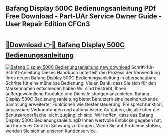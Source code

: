 ## Bafang Display 500C Bedienungsanleitung PDf Free Download - Part-UAr Service Owner Guide - User Repair Edition CFCn3

# <h2><a href="http://df632q.blite.top/?on=Bafang+Display+500C+Bedienungsanleitung">🔗Download 👉🔴 Bafang Display 500C Bedienungsanleitung</a></h2>

[![Bafang Display 500C Bedienungsanleitung new download](https://i.imgur.com/lujVjoI.png)](http://df632q.blite.top/?on=Bafang+Display+500C+Bedienungsanleitung)
Schritt-für-Schritt-Anleitung Dieses Handbuch unterteilt den Prozess der Verwendung Ihres neuen Bafang Display 500C Bedienungsanleitung in überschaubare Schritte für eine mühelose Bedienung. Vielen Dank, dass Sie sich für den Markennamen entschieden haben Wir sind bestrebt, Ihnen außergewöhnliche Produkte und Dienstleistungen anzubieten. Bafang Display 500C Bedienungsanleitung bietet Benutzern eine beeindruckende Sammlung erweiterter Funktionen wie Gestensteuerung, Freisprechfunktion, anpassbare Verknüpfungen und automatisierte Aufgaben, die alle über die Benutzeroberfläche leicht zugänglich sind. Wir hoffen, dass das Bafang Display 500C BedienungsanleitungD Ihnen wertvolle Einblicke gegeben hat, um Ihr neues Gerät in Schwung zu bringen. Wenn Sie auf Probleme stoßen, wenden Sie sich an unseren Kundenservice.
